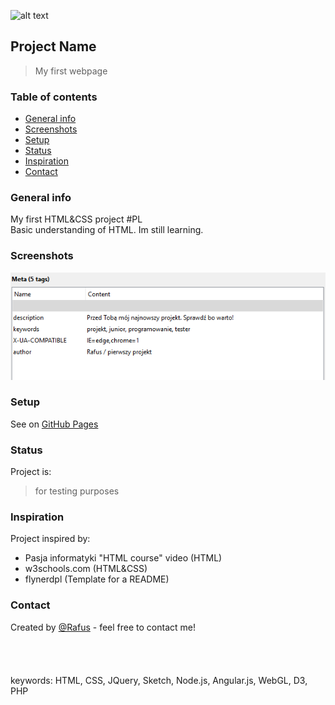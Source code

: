 ![alt text](https://i.ytimg.com/vi/-dJolYw8tnk/hqdefault.jpg "Git Gud")
## Project Name
>My first webpage <BR>
 
### Table of contents
* [General info](#general-info)
* [Screenshots](#screenshots)
* [Setup](#setup)
* [Status](#status)
* [Inspiration](#inspiration)
* [Contact](#contact)

### General info
My first HTML&CSS project  #PL <br /> Basic understanding of HTML. Im  still learning. 

### Screenshots
![Example meta5](./img/Meta5.png)

### Setup
See on [GitHub Pages](https://rafusix.github.io/First-project/)
 
### Status
Project is:
>for testing purposes 
<!-- in development (low priority)
>more CSS + JS coming soon....-->

### Inspiration
Project inspired by:
- Pasja informatyki "HTML course" video (HTML)
- w3schools.com (HTML&CSS)
- flynerdpl (Template for a README)

### Contact
Created by [@Rafus](mailto:rafusv2@gmail.com) - feel free to contact me!
<br><br><br><br><br>
keywords: HTML, CSS, JQuery, Sketch, Node.js, Angular.js, WebGL, D3, PHP
